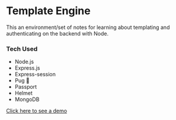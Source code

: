 # Template Engine
This an environment/set of notes for learning about templating and authenticating on the backend with Node.

### Tech Used
- Node.js
- Express.js
- Express-session
- Pug 🐶
- Passport
- Helmet
- MongoDB


[Click here to see a demo](https://gravel-hydrogen.glitch.me/)